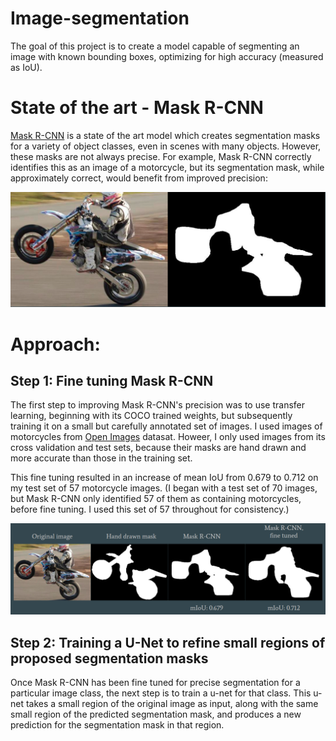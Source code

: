# Image-segmentation
The goal of this project is to create a model capable of segmenting an image with known bounding boxes, optimizing for high accuracy (measured as IoU).

# State of the art - Mask R-CNN
[Mask R-CNN](https://github.com/matterport/Mask_RCNN) is a state of the art model which creates segmentation masks for a variety of object classes, even in scenes with many objects. However, these masks are not always precise. For example, Mask R-CNN correctly identifies this as an image of a motorcycle, but its segmentation mask, while approximately correct, would benefit from improved precision: 

![Motorcycle mask](https://github.com/AlternatingSum/Image-segmentation/blob/master/static/First%20approximation.png?raw=true)

# Approach: 
## Step 1: Fine tuning Mask R-CNN
The first step to improving Mask R-CNN's precision was to use transfer learning, beginning with its COCO trained weights, but subsequently training it on a small but carefully annotated set of images. I used images of motorcycles from [Open Images](https://opensource.google/projects/open-images-dataset) datasat. Howeer, I only used images from its cross validation and test sets, because their masks are hand drawn and more accurate than those in the training set. 

This fine tuning resulted in an increase of mean IoU from 0.679 to 0.712 on my test set of 57 motorcycle images. (I began with a test set of 70 images, but Mask R-CNN only identified 57 of them as containing motorcycles, before fine tuning. I used this set of 57 throughout for consistency.)

![Fine tuning](https://github.com/AlternatingSum/Image-segmentation/blob/master/static/Progression%20fine%20tuned.png?raw=true)

## Step 2: Training a U-Net to refine small regions of proposed segmentation masks
Once Mask R-CNN has been fine tuned for precise segmentation for a particular image class, the next step is to train a u-net for that class. This u-net takes a small region of the original image as input, along with the same small region of the predicted segmentation mask, and produces a new prediction for the segmentation mask in that region. 

